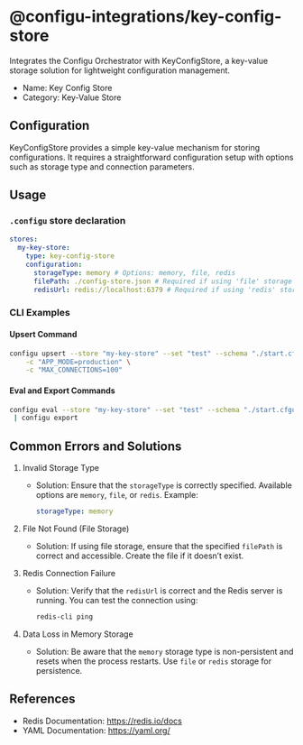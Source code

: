 # @configu-integrations/key-config-store

Integrates the Configu Orchestrator with KeyConfigStore, a key-value storage solution for lightweight configuration management.

- Name: Key Config Store  
- Category: Key-Value Store  

## Configuration

KeyConfigStore provides a simple key-value mechanism for storing configurations. It requires a straightforward configuration setup with options such as storage type and connection parameters.

## Usage

### `.configu` store declaration

```yaml
stores:
  my-key-store:
    type: key-config-store
    configuration:
      storageType: memory # Options: memory, file, redis
      filePath: ./config-store.json # Required if using 'file' storage type
      redisUrl: redis://localhost:6379 # Required if using 'redis' storage type
```

### CLI Examples

#### Upsert Command

```bash
configu upsert --store "my-key-store" --set "test" --schema "./start.cfgu.json" \
    -c "APP_MODE=production" \
    -c "MAX_CONNECTIONS=100"
```

#### Eval and Export Commands

```bash
configu eval --store "my-key-store" --set "test" --schema "./start.cfgu.json" \
 | configu export
```

## Common Errors and Solutions

1. Invalid Storage Type  
   - Solution: Ensure that the `storageType` is correctly specified. Available options are `memory`, `file`, or `redis`. Example:
     ```yaml
     storageType: memory
     ```

2. File Not Found (File Storage)  
   - Solution: If using file storage, ensure that the specified `filePath` is correct and accessible. Create the file if it doesn’t exist.

3. Redis Connection Failure  
   - Solution: Verify that the `redisUrl` is correct and the Redis server is running. You can test the connection using:
     ```bash
     redis-cli ping
     ```

4. Data Loss in Memory Storage  
   - Solution: Be aware that the `memory` storage type is non-persistent and resets when the process restarts. Use `file` or `redis` storage for persistence.

## References

- Redis Documentation: https://redis.io/docs  
- YAML Documentation: https://yaml.org/  
